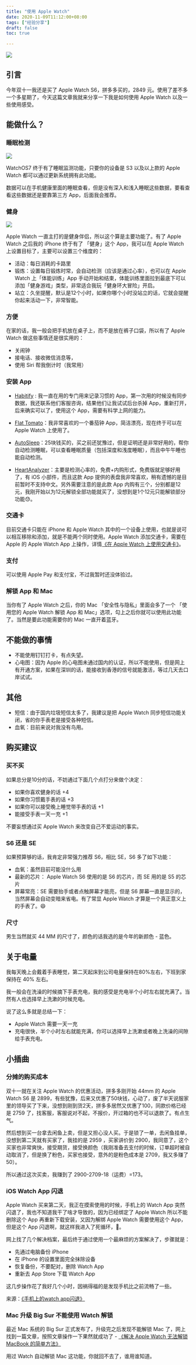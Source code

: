 ```yaml
---
title: "使用 Apple Watch"
date: 2020-11-09T11:12:00+08:00
tags: ["经验分享"] 
draft: false
toc: true

---
```


![](https://blog-1251237404.cos.ap-guangzhou.myqcloud.com/20201119v3oSRz.jpg!m)

## 引言

今年双十一我还是买了 Apple Watch S6，拼多多买的，2849 元。使用了差不多一个多星期了，今天这篇文章我就来分享一下我是如何使用 Apple Watch 以及一些使用感受。

## 能做什么？

### 睡眠检测

<!--more-->

![](https://blog-1251237404.cos.ap-guangzhou.myqcloud.com/202011191nxSXf.jpg!m)

WatchOS7 终于有了睡眠监测功能，只要你的设备是 S3 以及以上款的 Apple Watch 都可以通过更新系统拥有此功能。

数据可以在手机健康里面的睡眠查看，但是没有深入和浅入睡眠这些数据，要看查看这些数据还是要靠第三方 App，后面我会推荐。

### 健身

![](https://blog-1251237404.cos.ap-guangzhou.myqcloud.com/20201119V65x4R.jpg!m)

Apple Watch 一直主打的是健身伴侣，所以这个算是主要功能了。有了 Apple Watch 之后我的 iPhone 终于有了 「健身」这个 App，我可以在  Apple Watch 上设置目标了，主要可以设置三个维度的：

- 活动：每日消耗的卡路里
- 锻炼：设置每日锻炼时常，会自动检测（应该是通过心率），也可以在  Apple Watch 上「体能训练」App 手动开始和结束，体能训练里面拉到最底下可以添加「健身游戏」类型，非常适合我玩「健身环大冒险」开启。
- 站立：久坐提醒，默认是12个小时，如果你哪个小时没站立的话，它就会提醒你起来活动一下，非常智能。

### 方便

在家的话，我一般会把手机放在桌子上，而不是放在裤子口袋，所以有了 Apple Watch 做这些事情还是很实用的：

- 关闹钟
- 接电话、接收微信消息等，
- 使用 Siri 帮我倒计时（我常用）

### 安装 App

- [Habitify](https://apps.apple.com/cn/app/habitify-habit-tracker/id1111447047?at=1010lmKs) : 我一直在用的专门用来记录习惯的 App，第一次用的时候没有同步数据，我还联系他们客服咨询，结果他们让我试试后台杀掉 App，重新打开，后来确实可以了，使用这个 App，需要有科学上网的能力。
- [Flat Tomato](https://apps.apple.com/cn/app/flat-tomato-time-management/id719462746?at=1010lmKs)：我非常喜欢的一个番茄钟 App，简洁漂亮，现在终于可以在 Apple Watch 上使用了。
- [AutoSleep](https://apps.apple.com/cn/app/autosleep-track-sleep-on-watch/id1164801111?at=1010lmKs)：25块钱买的，买之前还犹豫过，但是证明还是非常好用的，帮你自动检测睡眠，可以查看睡眠质量（包括深度和浅度睡眠），而且中午午睡也能自动检测。

- [HeartAnalyzer](https://apps.apple.com/cn/app/heart-analyzer/id1006420410?at=1010lmKs)：主要是检测心率的，免费+内购形式，免费版就足够好用了，有 iOS 小部件，而且这款 App 提供的表盘我非常喜欢，稍有遗憾的是目前暂时不支持中文。另外需要注意的是此款 App 内购有三个，分别都是12元，我刚开始以为12元解锁全部功能就买了，没想到是1个12元只能解锁部分功能😓。
### 交通卡

目前交通卡只能在 iPhone 和 Apple Watch 其中的一个设备上使用，也就是说可以相互移除和添加，就是不能两个同时使用。Apple Watch 添加交通卡，需要在 Apple 的 Apple Watch App 上操作，详情[《在 Apple Watch 上使用交通卡》](https://support.apple.com/zh-hk/guide/watch/apd5e6c6a7ee/watchos)。

### 支付

可以使用 Apple Pay 和支付宝，不过我暂时还没体验过。
### 解锁 App 和 Mac

当你有了 Apple Watch 之后，你的 Mac 「安全性与隐私」里面会多了一个 「使用您的 Apple Watch 解锁 App 和 Mac」选项，勾上之后你就可以使用此功能了。当然是要此功能需要你的 Mac 一直开着蓝牙。


## 不能做的事情

- 不能使用钉钉打卡，有点失望。
- 心电图：因为 Apple 的心电图未通过国内的认证，所以不能使用，但是网上有开通方案，如果在深圳的话，能接收到香港的信号就能激活，等过几天去口岸试试。

## 其他

- 短信：由于国内垃圾短信太多了，我建议是把 Apple Watch 同步短信功能关闭，省的你手表老是接受各种短信。
- 血氧：目前来说对我没有鸟用。

## 购买建议

### 买不买

如果总分是10分的话，不妨通过下面几个点打分来做个决定：

- 如果你喜欢健身的话 +4
- 如果你习惯戴手表的话 +3
- 如果你可以接受晚上睡觉带手表的话 +1
- 能接受手表一天一充 +1

不要妄想通过买  Apple Watch 来改变自己不爱运动的事实。

### S6 还是 SE

如果预算够的话，我肯定非常强力推荐 S6，相比 SE，S6 多了如下功能：

- 血氧：虽然目前可能没什么用
- 最新的芯片： Apple Watch S6 使用的是 S6 的芯片，而 SE 用的是 S5 的芯片
- 屏幕常亮：SE 需要抬手或者点触屏幕才能亮，但是 S6 屏幕一直是显示的，当然屏幕会自动变暗来省电。有了常显 Apple Watch 才算是一个真正意义上的手表了。😄

### 尺寸

男生当然就买 44 MM 的尺寸了，颜色的话我选的是今年的新颜色 - 蓝色。

## 关于电量

我每天晚上会戴着手表睡觉，第二天起床到公司电量保持在80%左右，下班到家保持在 40% 左右。

我一般会在洗澡的时候摘下手表充电，我的感受是充电半个小时左右就充满了。当然有人也选择早上洗漱的时候充电。

说了这么多就是总结一下：

- Apple Watch 需要一天一充
- 充电很快，半个小时左右就能充满，你可以选择早上洗漱或者晚上洗澡的间隙给手表充电。

## 小插曲

### 分摊的购买成本

双十一就在关注 Apple Watch  的优惠活动，拼多多刚开始 44mm 的 Apple Watch S6 是 2899，有些犹豫，后来又优惠了50块钱，心动了，废了半天说服家里的领导买了下来，没想到刚到货2天，拼多多居然又优惠了100，同款价格已经是 2759 了，找客服，客服说对不起，不报价，开过箱的也不可以退款了。有点生气。

然后想到买一台拿去闲鱼上卖，但是又担心没人买。于是锁了一单，去闲鱼挂单，没想到第二天就有买家了，我挂的是 2959 ，买家讲价到 2900，我同意了，这个买家也非常爽快，接受期货，接受换颜色（我刚准备去支付的时候，订单超时被自动取消了，但是换了粉色，买家也接受，意外的是粉色成本是 2709，我又多赚了50）。

所以通过这次买卖，我赚到了 2900-2709-18（运费）=173。

### iOS Watch App 闪退

Apple Watch  买来第二天，我正在摸索使用的时候，手机上的 Watch  App 突然闪退了，我也不知道我干了啥才导致的，因为已经绑定了 Apple Watch 所以不能删除这个 App 再重新下载安装，又因为解绑 Apple Watch  需要使用这个 App，但是这个 App 闪退啊，就这样我进入了死循环，😤。

网上找了几个解决档案，最后终于通过使用一个最麻烦的方案解决了，步骤就是：

- 先通过电脑备份 iPhone
- 在 iPhone 的设置里面完全抹除设备
- 恢复备份，不要配对，删除 Watch  App
- 重新去 App Store 下载 Watch  App

这几步操作花了我好几个小时，因祸得福的是发现手机比之前流畅了一些。

来源：[《手机上的watch app闪退》](https://discussionschinese.apple.com/thread/251839901)

### Mac 升级 Big Sur 不能使用 Watch 解锁

最近 Mac 系统的 Big Sur 正式发布了，升级完之后发现不能解锁 Mac 了，网上找到一篇文章，按照文章操作一下果然就成功了 - [《解决 Apple Watch 无法解锁 MacBook 的简单方法》](https://www.ioiox.com/archives/119.html)

用过 Watch 自动解锁 Mac 这功能，你就回不去了，谁用谁知道。



